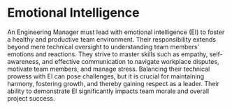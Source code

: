 # Emotional Intelligence

An Engineering Manager must lead with emotional intelligence (EI) to foster a healthy and productive team environment. Their responsibility extends beyond mere technical oversight to understanding team members' emotions and reactions. They strive to master skills such as empathy, self-awareness, and effective communication to navigate workplace disputes, motivate team members, and manage stress. Balancing their technical prowess with EI can pose challenges, but it is crucial for maintaining harmony, fostering growth, and thereby gaining respect as a leader. Their ability to demonstrate EI significantly impacts team morale and overall project success.